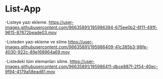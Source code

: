 # List-App
 

-Listeye yazı ekleme.
https://user-images.githubusercontent.com/96635891/195986394-675ee0b2-6f11-491f-9615-87672beade03.mov


-Listeden yazı ekleme ve silme
https://user-images.githubusercontent.com/96635891/195986409-41c385b3-98fe-4030-922c-89e168964a69.mov


-Listedeki tüm elemanları silme.
https://user-images.githubusercontent.com/96635891/195986411-dbce887f-2f54-40ec-9f94-4179a58ead81.mov

